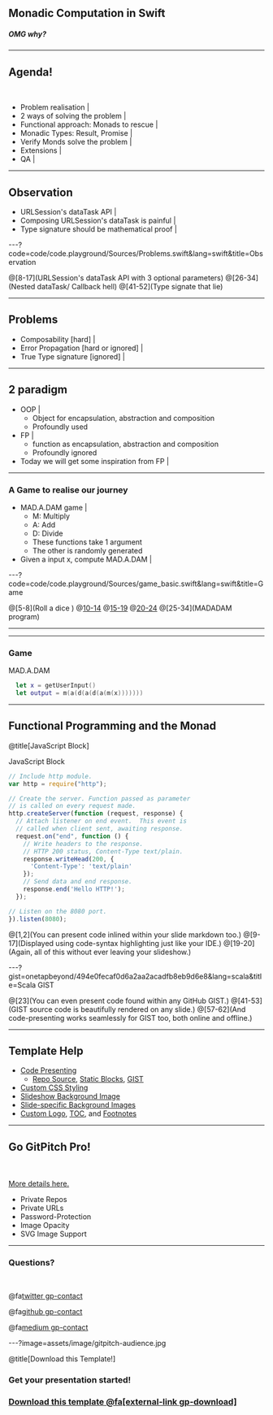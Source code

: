 ## Monadic Computation in Swift

##### OMG why?

---

## Agenda!

<br>

- Problem realisation |
- 2 ways of solving the problem |
- Functional approach: Monads to rescue |
- Monadic Types: Result, Promise |
- Verify Monds solve the problem |
- Extensions |
- QA |

---

## Observation

- URLSession's dataTask API |
- Composing URLSession's dataTask is painful |
- Type signature should be mathematical proof |

---?code=code/code.playground/Sources/Problems.swift&lang=swift&title=Observation

@[8-17](URLSession's dataTask API with 3 optional parameters)
@[26-34](Nested dataTask/ Callback hell)
@[41-52](Type signate that lie)

---

## Problems
- Composability [hard] |
- Error Propagation [hard or ignored] |
- True Type signature [ignored] |

---

## 2 paradigm
- OOP |
  + Object for encapsulation, abstraction and composition 
  + Profoundly used 
- FP |
  + function as encapsulation, abstraction and composition 
  + Profoundly ignored 
- Today we will get some inspiration from FP |

---

### A Game to realise our journey
- MAD.A.DAM game |
  + M: Multiply 
  + A: Add 
  + D: Divide 
  + These functions take 1 argument 
  + The other is randomly generated 
- Given a input x, compute MAD.A.DAM |

---?code=code/code.playground/Sources/game_basic.swift&lang=swift&title=Game

@[5-8](Roll a dice )
@[10-14](multiply)
@[15-19](Divide)
@[20-24](Add)
@[25-34](MADADAM program)

---

---

### Game
<p><span class="slide-title">MAD.A.DAM</span></p>

```swift
  let x = getUserInput()
  let output = m(a(d(a(d(a(m(x)))))))
```

---

## Functional Programming and the Monad

@title[JavaScript Block]

<p><span class="slide-title">JavaScript Block</span></p>

```javascript
// Include http module.
var http = require("http");

// Create the server. Function passed as parameter
// is called on every request made.
http.createServer(function (request, response) {
  // Attach listener on end event.  This event is
  // called when client sent, awaiting response.
  request.on("end", function () {
    // Write headers to the response.
    // HTTP 200 status, Content-Type text/plain.
    response.writeHead(200, {
      'Content-Type': 'text/plain'
    });
    // Send data and end response.
    response.end('Hello HTTP!');
  });

// Listen on the 8080 port.
}).listen(8080);
```

@[1,2](You can present code inlined within your slide markdown too.)
@[9-17](Displayed using code-syntax highlighting just like your IDE.)
@[19-20](Again, all of this without ever leaving your slideshow.)

---?gist=onetapbeyond/494e0fecaf0d6a2aa2acadfb8eb9d6e8&lang=scala&title=Scala GIST

@[23](You can even present code found within any GitHub GIST.)
@[41-53](GIST source code is beautifully rendered on any slide.)
@[57-62](And code-presenting works seamlessly for GIST too, both online and offline.)

---

## Template Help

- [Code Presenting](https://github.com/gitpitch/gitpitch/wiki/Code-Presenting)
  + [Repo Source](https://github.com/gitpitch/gitpitch/wiki/Code-Delimiter-Slides), [Static Blocks](https://github.com/gitpitch/gitpitch/wiki/Code-Slides), [GIST](https://github.com/gitpitch/gitpitch/wiki/GIST-Slides) 
- [Custom CSS Styling](https://github.com/gitpitch/gitpitch/wiki/Slideshow-Custom-CSS)
- [Slideshow Background Image](https://github.com/gitpitch/gitpitch/wiki/Background-Setting)
- [Slide-specific Background Images](https://github.com/gitpitch/gitpitch/wiki/Image-Slides#background)
- [Custom Logo](https://github.com/gitpitch/gitpitch/wiki/Logo-Setting), [TOC](https://github.com/gitpitch/gitpitch/wiki/Table-of-Contents), and [Footnotes](https://github.com/gitpitch/gitpitch/wiki/Footnote-Setting)

---

## Go GitPitch Pro!

<br>
<div class="left">
    <i class="fa fa-user-secret fa-5x" aria-hidden="true"> </i><br>
    <a href="https://gitpitch.com/pro-features" class="pro-link">
    More details here.</a>
</div>
<div class="right">
    <ul>
        <li>Private Repos</li>
        <li>Private URLs</li>
        <li>Password-Protection</li>
        <li>Image Opacity</li>
        <li>SVG Image Support</li>
    </ul>
</div>

---

### Questions?

<br>

@fa[twitter gp-contact](@gitpitch)

@fa[github gp-contact](gitpitch)

@fa[medium gp-contact](@gitpitch)

---?image=assets/image/gitpitch-audience.jpg

@title[Download this Template!]

### <span class="white">Get your presentation started!</span>
### [Download this template @fa[external-link gp-download]](https://gitpitch.com/template/download/blue)

